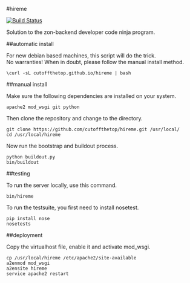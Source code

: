 #hireme

[![Build Status](https://travis-ci.org/cutoffthetop/hireme.png?branch=master)](https://travis-ci.org/cutoffthetop/hireme)

Solution to the zon-backend developer code ninja program.

##automatic install

For new debian based machines, this script will do the trick.    
No warranties! When in doubt, please follow the manual install method.

    \curl -sL cutoffthetop.github.io/hireme | bash

##manual install

Make sure the following dependencies are installed on your system.

    apache2 mod_wsgi git python

Then clone the repository and change to the directory.

    git clone https://github.com/cutoffthetop/hireme.git /usr/local/
    cd /usr/local/hireme

Now run the bootstrap and buildout process.

    python buildout.py
    bin/buildout

##testing

To run the server locally, use this command.

    bin/hireme

To run the testsuite, you first need to install nosetest.

    pip install nose
    nosetests

##deployment

Copy the virtualhost file, enable it and activate mod_wsgi.

    cp /usr/local/hireme /etc/apache2/site-available
    a2enmod mod_wsgi
    a2ensite hireme
    service apache2 restart
